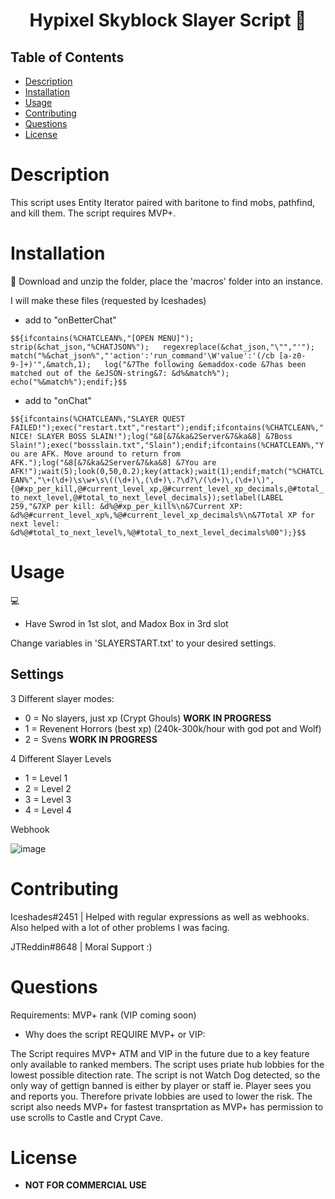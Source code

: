 <h1 align="center">Hypixel Skyblock Slayer Script 👋</h1>
 
 
## Table of Contents
- [Description](#description)
- [Installation](#installation)
- [Usage](#usage)
- [Contributing](#contributing)
- [Questions](#questions) 
- [License](#license)
 
# Description
This script uses Entity Iterator paired with baritone to find mobs, pathfind, and kill them. The script requires MVP+.
# Installation
💾 
Download and unzip the folder, place the 'macros' folder into an instance.

I will make these files (requested by Iceshades)
- add to "onBetterChat"

```$${ifcontains(%CHATCLEAN%,"[OPEN MENU]");   strip(&chat_json,"%CHATJSON%");   regexreplace(&chat_json,"\"","'");           match("%&chat_json%","'action':'run_command'\W'value':'(/cb [a-z0-9-]+)'",&match,1);   log("&7The following &emaddox-code &7has been matched out of the &eJSON-string&7: &d%&match%");   echo("%&match%");endif;}$$```

- add to "onChat" 

```$${ifcontains(%CHATCLEAN%,"SLAYER QUEST FAILED!");exec("restart.txt","restart");endif;ifcontains(%CHATCLEAN%,"NICE! SLAYER BOSS SLAIN!");log("&8[&7&ka&2Server&7&ka&8] &7Boss Slain!");exec("bossslain.txt","Slain");endif;ifcontains(%CHATCLEAN%,"You are AFK. Move around to return from AFK.");log("&8[&7&ka&2Server&7&ka&8] &7You are AFK!");wait(5);look(0,50,0.2);key(attack);wait(1);endif;match("%CHATCLEAN%","\+(\d+)\s\w+\s\((\d+)\,(\d+)\.?\d?\/(\d+)\,(\d+)\)",{@#xp_per_kill,@#current_level_xp,@#current_level_xp_decimals,@#total_to_next_level,@#total_to_next_level_decimals});setlabel(LABEL 259,"&7XP per kill: &d%@#xp_per_kill%\n&7Current XP: &d%@#current_level_xp%,%@#current_level_xp_decimals%\n&7Total XP for next level: &d%@#total_to_next_level%,%@#total_to_next_level_decimals%00");}$$```

# Usage
💻  

- Have Swrod in 1st slot, and Madox Box in 3rd slot

Change variables in 'SLAYERSTART.txt' to your desired settings.
## Settings

3 Different slayer modes: 
- 0 = No slayers, just xp (Crypt Ghouls) **WORK IN PROGRESS**
- 1 = Revenent Horrors (best xp) (240k-300k/hour with god pot and Wolf)
- 2 = Svens **WORK IN PROGRESS**

4 Different Slayer Levels
- 1 = Level 1
- 2 = Level 2 
- 3 = Level 3
- 4 = Level 4

Webhook

![image](https://cdn.discordapp.com/attachments/784920430946287627/807032252798074890/webhookimage.PNG)

# Contributing
Iceshades#2451 | Helped with regular expressions as well as webhooks. Also helped with a lot of other problems I was facing.

JTReddin#8648 | Moral Support :)

# Questions

Requirements: MVP+ rank (VIP coming soon)
- Why does the script REQUIRE MVP+ or VIP:

The Script requires MVP+ ATM and VIP in the future due to a key feature only available to ranked members. The script uses priate hub lobbies for the lowest possible ditection rate. The script is not Watch Dog detected, so the only way of gettign banned is either by player or staff ie. Player sees you and reports you. Therefore private lobbies are used to lower the risk. The script also needs MVP+ for fastest transprtation as MVP+ has permission to use scrolls to Castle and Crypt Cave.

# License

- **NOT FOR COMMERCIAL USE**
